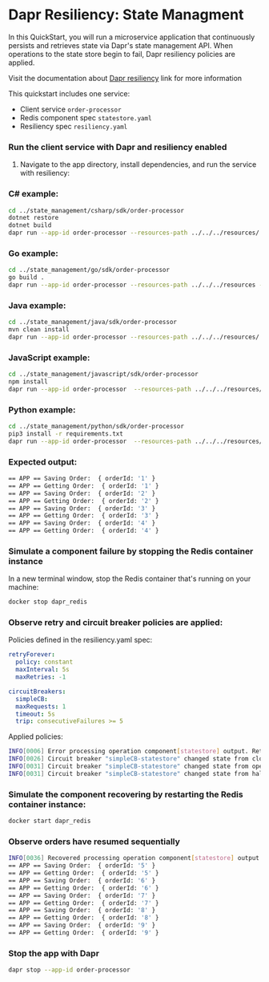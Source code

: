 # Dapr Resiliency: State Managment

In this QuickStart, you will run a microservice application that continuously persists and retrieves state via Dapr's state management API. When operations to the state store begin to fail, Dapr resiliency policies are applied.

Visit the documentation about [Dapr resiliency](https://docs.dapr.io/operations/resiliency/resiliency-overview/) link for more information

This quickstart includes one service:

- Client service `order-processor`
- Redis component spec `statestore.yaml`
- Resiliency spec `resiliency.yaml`

### Run the client service with Dapr and resiliency enabled

1. Navigate to the app directory, install dependencies, and run the service with resiliency: 

### C# example:

```bash
cd ../state_management/csharp/sdk/order-processor
dotnet restore
dotnet build
dapr run --app-id order-processor --resources-path ../../../resources/ -- dotnet run
```

### Go example:

```bash
cd ../state_management/go/sdk/order-processor
go build .
dapr run --app-id order-processor --resources-path ../../../resources -- go run .
```

### Java example:

```bash
cd ../state_management/java/sdk/order-processor
mvn clean install
dapr run --app-id order-processor --resources-path ../../../resources/ -- java -jar target/OrderProcessingService-0.0.1-SNAPSHOT.jar
```

### JavaScript example:

```bash
cd ../state_management/javascript/sdk/order-processor
npm install
dapr run --app-id order-processor  --resources-path ../../../resources/ -- npm start
```

### Python example:

```bash
cd ../state_management/python/sdk/order-processor
pip3 install -r requirements.txt 
dapr run --app-id order-processor  --resources-path ../../../resources/ -- python3 
```

### Expected output: 

```bash
== APP == Saving Order:  { orderId: '1' }
== APP == Getting Order:  { orderId: '1' }
== APP == Saving Order:  { orderId: '2' }
== APP == Getting Order:  { orderId: '2' }
== APP == Saving Order:  { orderId: '3' }
== APP == Getting Order:  { orderId: '3' }
== APP == Saving Order:  { orderId: '4' }
== APP == Getting Order:  { orderId: '4' }
```
<!-- END_STEP -->

### Simulate a component failure by stopping the Redis container instance 

In a new terminal window, stop the Redis container that's running on your machine:

```bash
docker stop dapr_redis
```

### Observe retry and circuit breaker policies are applied:

Policies defined in the resiliency.yaml spec:

```yaml
retryForever:
  policy: constant
  maxInterval: 5s
  maxRetries: -1 

circuitBreakers:
  simpleCB:
  maxRequests: 1
  timeout: 5s 
  trip: consecutiveFailures >= 5
```

Applied policies:

```bash
INFO[0006] Error processing operation component[statestore] output. Retrying... 
INFO[0026] Circuit breaker "simpleCB-statestore" changed state from closed to open
INFO[0031] Circuit breaker "simpleCB-statestore" changed state from open to half-open
INFO[0031] Circuit breaker "simpleCB-statestore" changed state from half-open to open
```

### Simulate the component recovering by restarting the Redis container instance:

```bash
docker start dapr_redis
```

### Observe orders have resumed sequentially

```bash
INFO[0036] Recovered processing operation component[statestore] output.
== APP == Saving Order:  { orderId: '5' }
== APP == Getting Order:  { orderId: '5' }
== APP == Saving Order:  { orderId: '6' }
== APP == Getting Order:  { orderId: '6' }
== APP == Saving Order:  { orderId: '7' }
== APP == Getting Order:  { orderId: '7' }
== APP == Saving Order:  { orderId: '8' }
== APP == Getting Order:  { orderId: '8' }
== APP == Saving Order:  { orderId: '9' }
== APP == Getting Order:  { orderId: '9' }
```

### Stop the app with Dapr

```bash
dapr stop --app-id order-processor
```

